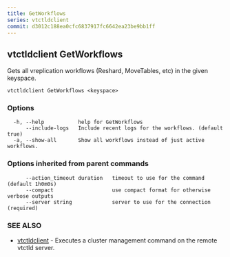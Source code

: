 ```yaml
---
title: GetWorkflows
series: vtctldclient
commit: d3012c188ea0cfc6837917fc6642ea23be9bb1ff
---
```

## vtctldclient GetWorkflows

Gets all vreplication workflows (Reshard, MoveTables, etc) in the given keyspace.

```
vtctldclient GetWorkflows <keyspace>
```

### Options

```
  -h, --help           help for GetWorkflows
      --include-logs   Include recent logs for the workflows. (default true)
  -a, --show-all       Show all workflows instead of just active workflows.
```

### Options inherited from parent commands

```
      --action_timeout duration   timeout to use for the command (default 1h0m0s)
      --compact                   use compact format for otherwise verbose outputs
      --server string             server to use for the connection (required)
```

### SEE ALSO

* [vtctldclient](../)	 - Executes a cluster management command on the remote vtctld server.


